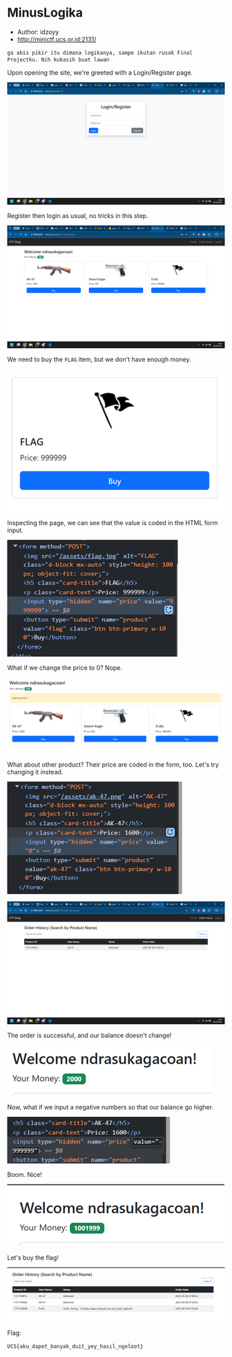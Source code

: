 # MinusLogika

- Author: idzoyy
- http://minictf.ucs.or.id:2131/

```
ga abis pikir itu dimana logikanya, sampe ikutan rusak Final Projectku. Nih kukasih buat lawan
```

Upon opening the site, we're greeted with a Login/Register page.

![](image.png)

Register then login as usual, no tricks in this step.

![](image-1.png)

We need to buy the `FLAG` item, but we don't have enough money.

![](image-2.png)

Inspecting the page, we can see that the value is coded in the HTML form input.

![](image-3.png)

What if we change the price to 0? Nope.

![](image-4.png)

What about other product? Their price are coded in the form, too. Let's try changing it instead.

![](image-5.png)

![](image-6.png)

The order is successful, and our balance doesn't change!

![](image-7.png)

Now, what if we input a negative numbers so that our balance go higher.

![](image-8.png)

Boom. Nice!

![](image-9.png)

Let's buy the flag!

![](image-10.png)

Flag:

```
UCS{aku_dapet_banyak_duit_yey_hasil_ngeloot}
```
